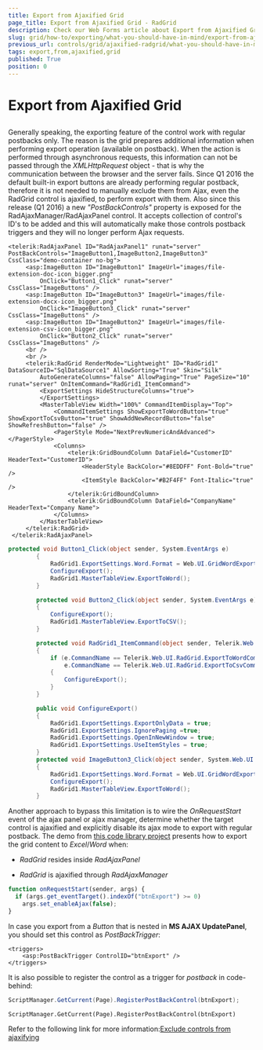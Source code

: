 ```yaml
---
title: Export from Ajaxified Grid
page_title: Export from Ajaxified Grid - RadGrid
description: Check our Web Forms article about Export from Ajaxified Grid.
slug: grid/how-to/exporting/what-you-should-have-in-mind/export-from-ajaxified-grid
previous_url: controls/grid/ajaxified-radgrid/what-you-should-have-in-mind/export-from-ajaxified-grid
tags: export,from,ajaxified,grid
published: True
position: 0
---
```


# Export from Ajaxified Grid



##

Generally speaking, the exporting feature of the control work with regular postbacks only. The reason is the grid prepares additional information when performing export operation (available on postback). When the action is performed through asynchronous requests, this information can not be passed through the *XMLHttpRequest* object - that is why the communication between the browser and the server fails.
Since Q1 2016 the default built-in export buttons are already performing regular postback, therefore it is not needed to manually exclude them from Ajax, even the RadGrid control is ajaxified, to perform export with them.
Also since this release (Q1 2016) a new *"PostBackControls"* property is exposed for the RadAjaxManager/RadAjaxPanel control. It accepts collection of control's ID's to be added and this will automatically make those controls postback triggers and they will no longer perform Ajax requests.
````ASP.NET
<telerik:RadAjaxPanel ID="RadAjaxPanel1" runat="server" PostBackControls="ImageButton1,ImageButton2,ImageButton3" CssClass="demo-container no-bg">
     <asp:ImageButton ID="ImageButton1" ImageUrl="images/file-extension-doc-icon_bigger.png"
         OnClick="Button1_Click" runat="server" CssClass="ImageButtons" />
     <asp:ImageButton ID="ImageButton3" ImageUrl="images/file-extension-docx-icon_bigger.png"
         OnClick="ImageButton3_Click" runat="server" CssClass="ImageButtons" />
     <asp:ImageButton ID="ImageButton2" ImageUrl="images/file-extension-csv-icon_bigger.png"
         OnClick="Button2_Click" runat="server" CssClass="ImageButtons" />
     <br />
     <br />
     <telerik:RadGrid RenderMode="Lightweight" ID="RadGrid1" DataSourceID="SqlDataSource1" AllowSorting="True" Skin="Silk"
         AutoGenerateColumns="false" AllowPaging="True" PageSize="10" runat="server" OnItemCommand="RadGrid1_ItemCommand">
         <ExportSettings HideStructureColumns="true">
         </ExportSettings>
         <MasterTableView Width="100%" CommandItemDisplay="Top">
             <CommandItemSettings ShowExportToWordButton="true" ShowExportToCsvButton="true" ShowAddNewRecordButton="false" ShowRefreshButton="false" />
             <PagerStyle Mode="NextPrevNumericAndAdvanced"></PagerStyle>
             <Columns>
                 <telerik:GridBoundColumn DataField="CustomerID" HeaderText="CustomerID">
                     <HeaderStyle BackColor="#8EDDFF" Font-Bold="true" />
                     <ItemStyle BackColor="#B2F4FF" Font-Italic="true" />
                 </telerik:GridBoundColumn>
                 <telerik:GridBoundColumn DataField="CompanyName" HeaderText="Company Name">
             </Columns>        
         </MasterTableView>
     </telerik:RadGrid>
 </telerik:RadAjaxPanel>
````
````C#
protected void Button1_Click(object sender, System.EventArgs e)
        {
            RadGrid1.ExportSettings.Word.Format = Web.UI.GridWordExportFormat.Html;
            ConfigureExport();
            RadGrid1.MasterTableView.ExportToWord();
        }

        protected void Button2_Click(object sender, System.EventArgs e)
        {
            ConfigureExport();
            RadGrid1.MasterTableView.ExportToCSV();
        }

        protected void RadGrid1_ItemCommand(object sender, Telerik.Web.UI.GridCommandEventArgs e)
        {
            if (e.CommandName == Telerik.Web.UI.RadGrid.ExportToWordCommandName ||
                e.CommandName == Telerik.Web.UI.RadGrid.ExportToCsvCommandName)
            {
                ConfigureExport();
            }
        }

        public void ConfigureExport()
        {
            RadGrid1.ExportSettings.ExportOnlyData = true;
            RadGrid1.ExportSettings.IgnorePaging =true;
            RadGrid1.ExportSettings.OpenInNewWindow = true;
            RadGrid1.ExportSettings.UseItemStyles = true;
        }
        protected void ImageButton3_Click(object sender, System.Web.UI.ImageClickEventArgs e)
        {
            RadGrid1.ExportSettings.Word.Format = Web.UI.GridWordExportFormat.Docx;
            ConfigureExport();
            RadGrid1.MasterTableView.ExportToWord();
        }      
````

Another approach to bypass this limitation is to wire the *OnRequestStart* event of the ajax panel or ajax manager, determine whether the target control is ajaxified and explicitly disable its ajax mode to export with regular postback. The demo from [this code library project](https://www.telerik.com/support/code-library/export-radgrid-content-to-excel-word-csv-pdf-with-ajax-enabled) presents how to export the grid content to *Excel*/*Word* when:

* *RadGrid* resides inside *RadAjaxPanel*

* *RadGrid* is ajaxified through *RadAjaxManager*

````JavaScript
function onRequestStart(sender, args) {
  if (args.get_eventTarget().indexOf("btnExport") >= 0)
    args.set_enableAjax(false);
}
````


In case you export from a *Button* that is nested in **MS AJAX UpdatePanel**, you should set this control as *PostBackTrigger*:

````ASP.NET
<triggers>         
    <asp:PostBackTrigger ControlID="btnExport" />
</triggers>
````



It is also possible to register the control as a trigger for *postback* in code-behind:

````C#
ScriptManager.GetCurrent(Page).RegisterPostBackControl(btnExport);          
````



````VB
ScriptManager.GetCurrent(Page).RegisterPostBackControl(btnExport)          
````



Refer to the following link for more information:[Exclude controls from ajaxifying](https://www.telerik.com/help/aspnet-ajax/ajxexclude.html)
